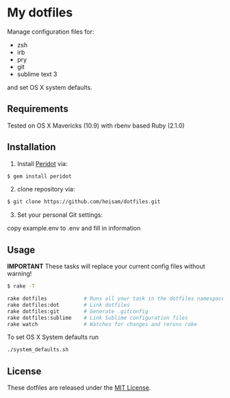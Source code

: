 # My dotfiles

Manage configuration files for:

* zsh
* irb
* pry
* git
* sublime text 3

and set OS X system defaults.

## Requirements

Tested on OS X Mavericks (10.9) with rbenv based Ruby (2.1.0)

## Installation

1. Install [Peridot](https://github.com/svenwin/peridot) via:

  ```bash
  $ gem install peridot
  ```

2. clone repository via:

  ```bash
  $ git clone https://github.com/heisam/dotfiles.git
  ```

3. Set your personal Git settings:

  copy example.env to .env and fill in information

## Usage

**IMPORTANT** These tasks will replace your current config files without warning!

```bash
$ rake -T

rake dotfiles            # Runs all your task in the dotfiles namespace
rake dotfiles:dot        # Link dotfiles
rake dotfiles:git        # Generate .gitconfig
rake dotfiles:sublime    # Link Sublime configuration files
rake watch               # Watches for changes and reruns rake
```

To set OS X System defaults run

```bash
./system_defaults.sh
```

## License

These dotfiles are released under the [MIT License](http://opensource.org/licenses/MIT).
